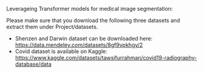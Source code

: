 Leverageing Transformer models for medical image segmentation:

Please make sure that you download the following three datasets and extract them under Project/datasets.

* Shenzen and Darwin dataset can be downloaded here: https://data.mendeley.com/datasets/8gf9vpkhgy/2
* Covid dataset is available on Kaggle: https://www.kaggle.com/datasets/tawsifurrahman/covid19-radiography-database/data
